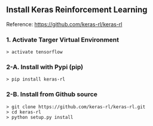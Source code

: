 ## Install Keras Reinforcement Learning

Reference: https://github.com/keras-rl/keras-rl

### 1. Activate Targer Virtual Environment
```
> activate tensorflow
```

### 2-A. Install with Pypi (pip)
```
> pip install keras-rl
```

### 2-B. Install from Github source
```
> git clone https://github.com/keras-rl/keras-rl.git
> cd keras-rl
> python setup.py install
```
